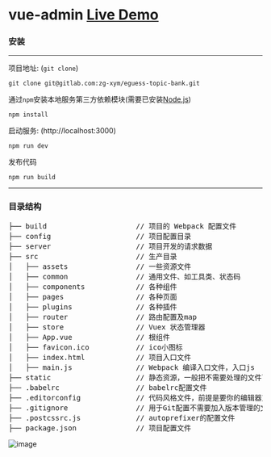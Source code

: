 # vue-admin [Live Demo](http://vueadmin.hinplay.com/)

### 安装

***
项目地址: (`git clone`)
```shell
git clone git@gitlab.com:zg-xym/eguess-topic-bank.git
```
通过`npm`安装本地服务第三方依赖模块(需要已安装[Node.js](https://nodejs.org/))

```
npm install
```
启动服务: (http://localhost:3000)

```
npm run dev
```
发布代码

```
npm run build
```
***
### 目录结构
<pre>
├── build                     // 项目的 Webpack 配置文件
├── config                    // 项目配置目录
├── server                    // 项目开发的请求数据
├── src                       // 生产目录
│   ├── assets                // 一些资源文件
│   ├── common                // 通用文件、如工具类、状态码
│   ├── components            // 各种组件
│   ├── pages                 // 各种页面
│   ├── plugins               // 各种插件
│   ├── router                // 路由配置及map
│   ├── store                 // Vuex 状态管理器
│   ├── App.vue               // 根组件
│   ├── favicon.ico           // ico小图标
│   ├── index.html            // 项目入口文件
│   ├── main.js               // Webpack 编译入口文件，入口js
├── static                    // 静态资源，一般把不需要处理的文件可以放这里
├── .babelrc                  // babelrc配置文件
├── .editorconfig             // 代码风格文件，前提是要你的编辑器支持
├── .gitignore                // 用于Git配置不需要加入版本管理的文件
├── .postcssrc.js             // autoprefixer的配置文件
├── package.json              // 项目配置文件
</pre>

![image](https://raw.githubusercontent.com/zzmhot/vue-admin/images/images_1.jpg)
<br />
<!-- ![image](https://raw.githubusercontent.com/zzmhot/vue-admin/images/images_2.jpg)
<br />
![image](https://raw.githubusercontent.com/zzmhot/vue-admin/images/images_3.jpg) -->
